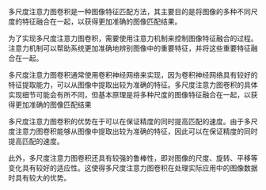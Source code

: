 多尺度注意力图卷积是一种图像特征匹配方法，其主要目的是将图像的多种不同尺度的特征融合在一起，以获得更加准确的图像匹配结果。

为了实现多尺度注意力图卷积，需要使用注意力机制来控制图像特征融合的过程。注意力机制可以帮助系统更加准确地辨别图像中的重要特征，并将这些重要特征融合在一起。

多尺度注意力图卷积通常使用卷积神经网络来实现，因为卷积神经网络具有较好的特征提取能力，可以从图像中提取出较为准确的特征。多尺度注意力图卷积的具体实现细节可能会有所不同，但基本原理是将多种尺度的图像特征融合在一起，以获得更加准确的图像匹配结果

多尺度注意力图卷积的优势在于可以在保证精度的同时提高匹配的速度。由于多尺度注意力图卷积能够从图像中提取出较为准确的特征，因此可以在保证精度的同时提高匹配的速度。

此外，多尺度注意力图卷积还具有较强的鲁棒性，即对图像的尺度、旋转、平移等变化具有较好的适应性。这使得多尺度注意力图卷积在处理实际应用中的图像数据时具有较大的优势。